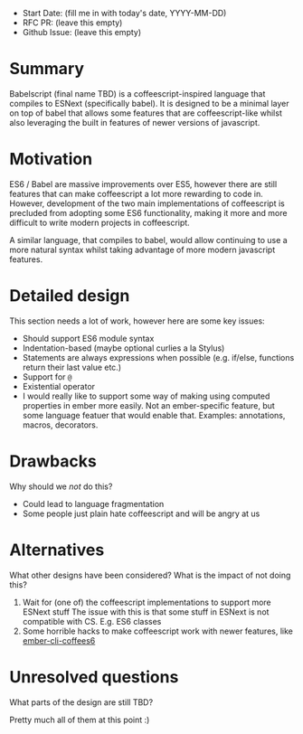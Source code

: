 - Start Date: (fill me in with today's date, YYYY-MM-DD)
- RFC PR: (leave this empty)
- Github Issue: (leave this empty)

# Summary

Babelscript (final name TBD) is a coffeescript-inspired language that compiles
to ESNext (specifically babel). It is designed to be a minimal layer on top of
babel that allows some features that are coffeescript-like whilst also leveraging
the built in features of newer versions of javascript.

# Motivation

ES6 / Babel are massive improvements over ES5, however there are still features
that can make coffeescript a lot more rewarding to code in. However, development
of the two main implementations of coffeescript is precluded from adopting some
ES6 functionality, making it more and more difficult to write modern projects
in coffeescript.

A similar language, that compiles to babel, would allow continuing to use a more
natural syntax whilst taking advantage of more modern javascript features.

# Detailed design

This section needs a lot of work, however here are some key issues:

* Should support ES6 module syntax
* Indentation-based (maybe optional curlies a la Stylus)
* Statements are always expressions when possible (e.g. if/else, functions return their last value etc.)
* Support for `@`
* Existential operator
* I would really like to support some way of making using computed properties in
  ember more easily. Not an ember-specific feature, but some language featuer that
  would enable that. Examples: annotations, macros, decorators.

# Drawbacks

Why should we *not* do this?

* Could lead to language fragmentation
* Some people just plain hate coffeescript and will be angry at us

# Alternatives

What other designs have been considered? What is the impact of not doing this?

1. Wait for (one of) the coffeescript implementations to support more ESNext stuff
   The issue with this is that some stuff in ESNext is not compatible with CS.
   E.g. ES6 classes
2. Some horrible hacks to make coffeescript work with newer features, like
  [ember-cli-coffees6](https://github.com/alexspeller/ember-cli-coffees6)

# Unresolved questions

What parts of the design are still TBD?

Pretty much all of them at this point :)
